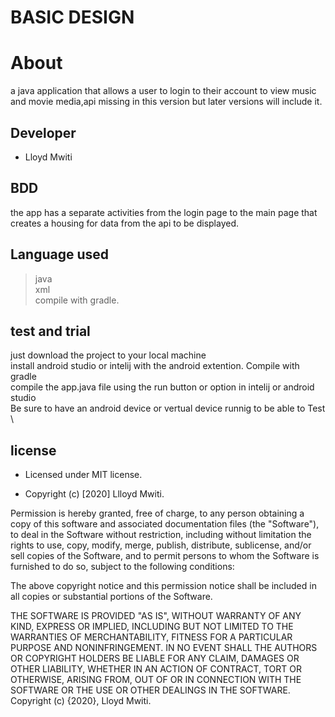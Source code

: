 # BASIC DESIGN
# About
a java application that allows a user to login to their account to view music and movie media,api missing in this version but later versions will include it.
## Developer
* Lloyd Mwiti

## BDD
the app has a separate activities from the login page to the main page that creates
a housing for data from the api to be displayed.

## Language used
> java  \
> xml  \
> compile with gradle.
## test and trial
just download the project to your local machine   \
install android studio or intelij with the android extention. Compile with gradle  \
compile the app.java file using the run button or option in intelij or android studio  \
Be sure to have an android device or vertual device runnig to be able to Test \

## license 
* Licensed under MIT license.

* Copyright (c) [2020] Llloyd Mwiti.

Permission is hereby granted, free of charge, to any person obtaining a copy of this software and associated documentation files (the "Software"), to deal in the Software without restriction, including without limitation the rights to use, copy, modify, merge, publish, distribute, sublicense, and/or sell copies of the Software, and to permit persons to whom the Software is furnished to do so, subject to the following conditions:

The above copyright notice and this permission notice shall be included in all copies or substantial portions of the Software.

THE SOFTWARE IS PROVIDED "AS IS", WITHOUT WARRANTY OF ANY KIND, EXPRESS OR IMPLIED, INCLUDING BUT NOT LIMITED TO THE WARRANTIES OF MERCHANTABILITY, FITNESS FOR A PARTICULAR PURPOSE AND NONINFRINGEMENT. IN NO EVENT SHALL THE AUTHORS OR COPYRIGHT HOLDERS BE LIABLE FOR ANY CLAIM, DAMAGES OR OTHER LIABILITY, WHETHER IN AN ACTION OF CONTRACT, TORT OR OTHERWISE, ARISING FROM, OUT OF OR IN CONNECTION WITH THE SOFTWARE OR THE USE OR OTHER DEALINGS IN THE SOFTWARE. Copyright (c) {2020}, Lloyd Mwiti.